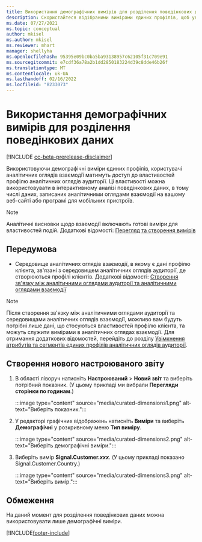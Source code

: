 ```yaml
---
title: Використання демографічних вимірів для розділення поведінкових даних (відібрані виміри)
description: Скористайтеся відібраними вимірами єдиних профілів, щоб увімкнути властивості клієнтських профілів аналітичних оглядів аудиторії.
ms.date: 07/27/2021
ms.topic: conceptual
author: mkisel
ms.author: mkisel
ms.reviewer: mhart
manager: shellyha
ms.openlocfilehash: 95395e09bc0ba5ba93138957c62105f31c709e91
ms.sourcegitcommit: e7cdf36a78a2b1dd2850183224d39c8dde46b26f
ms.translationtype: MT
ms.contentlocale: uk-UA
ms.lasthandoff: 02/16/2022
ms.locfileid: "8233073"
---
```

# <a name="use-demographic-dimensions-for-splitting-behavioral-data"></a>Використання демографічних вимірів для розділення поведінкових даних

[!INCLUDE [cc-beta-prerelease-disclaimer](includes/cc-beta-prerelease-disclaimer.md)]

Використовуючи демографічні виміри єдиних профілів, користувачі аналітичних оглядів взаємодії матимуть доступ до властивостей профілю аналітичних оглядів аудиторії. Ці властивості можна використовувати в інтерактивному аналізі поведінкових даних, в тому числі даних, записаних аналітичними оглядами взаємодії на вашому веб-сайті або програмі для мобільних пристроїв.

>[!NOTE]
> Аналітичні висновки щодо взаємодії включають готові виміри для властивостей подій. Додаткові відомості: [Перегляд та створення вимірів](dimensions.md)

## <a name="prerequisite"></a>Передумова

- Середовище аналітичних оглядів взаємодії, в якому є дані профілю клієнта, зв'язані з середовищем аналітичних оглядів аудиторії, де створюються профілі клієнтів. Додаткові відомості: [Створення зв'язку між аналітичними оглядами аудиторії та аналітичними оглядами взаємодії](integrate-audience-insights-engagement-insights.md)

> [!NOTE]
> Після створення зв'язку між аналітичними оглядами аудиторії та середовищами аналітичних оглядів взаємодії, можливо вам будуть потрібні лише дані, що стосуються властивостей профілю клієнта, та можуть служити вимірами в аналітичних оглядах взаємодії. Для отримання додаткових відомостей, перейдіть до розділу [Увімкнення атрибутів та сегментів єдиних профілів аналітичних оглядів аудиторії](integrate-audience-insights-engagement-insights.md#enable-audience-insights-unified-profiles-attributes-and-segments).

## <a name="create-a-new-custom-report"></a>Створення нового настроюваного звіту

1. В області ліворуч натисніть **Настроюваний** > **Новий звіт** та виберіть потрібний показник. (У цьому прикладі ми вибрали **Перегляди сторінки по годинам**.)

    :::image type="content" source="media/curated-dimensions1.png" alt-text="Виберіть показник.":::

2. У редакторі графічних відображень натисніть **Виміри** та виберіть **Демографічні** у розкривному меню **Тип виміру**.

    :::image type="content" source="media/curated-dimensions2.png" alt-text="Виберіть демографічні виміри.":::

3. Виберіть вимір **Signal.Customer.*xxx***. (У цьому прикладі показано Signal.Customer.Country.)

    :::image type="content" source="media/curated-dimensions3.png" alt-text="Виберіть вимір.":::
  
## <a name="limitations"></a>Обмеження

На даний момент для розділення поведінкових даних можна використовувати лише демографічні виміри.


[!INCLUDE[footer-include](../includes/footer-banner.md)]
